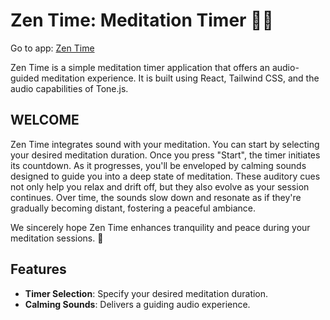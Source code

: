 # Zen Time: Meditation Timer 🧘‍♂️

Go to app: [Zen Time](https://zen-time.netlify.app/)

Zen Time is a simple meditation timer application that offers an audio-guided meditation experience. It is built using React, Tailwind CSS, and the audio capabilities of Tone.js.

## WELCOME

Zen Time integrates sound with your meditation. You can start by selecting your desired meditation duration. Once you press "Start", the timer initiates its countdown. As it progresses, you'll be enveloped by calming sounds designed to guide you into a deep state of meditation. These auditory cues not only help you relax and drift off, but they also evolve as your session continues. Over time, the sounds slow down and resonate as if they're gradually becoming distant, fostering a peaceful ambiance.

We sincerely hope Zen Time enhances tranquility and peace during your meditation sessions. 🙏

## Features

- **Timer Selection**: Specify your desired meditation duration.
- **Calming Sounds**: Delivers a guiding audio experience.
